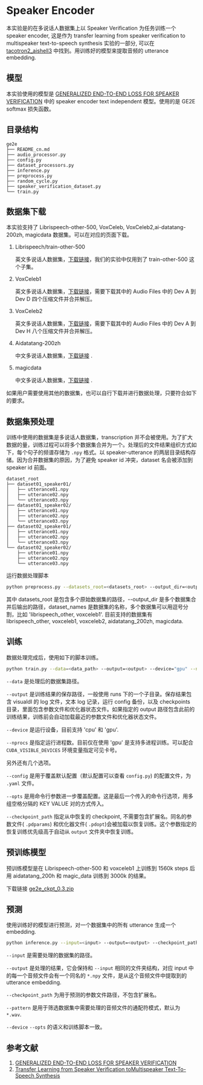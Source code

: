 # Speaker Encoder

本实验是的在多说话人数据集上以 Speaker Verification 为任务训练一个 speaker encoder, 这是作为 transfer learning from speaker verification to multispeaker text-to-speech synthesis 实验的一部分, 可以在 [tacotron2_aishell3](../tacotron2_aishell3) 中找到。用训练好的模型来提取音频的 utterance embedding.

## 模型

本实验使用的模型是 [GENERALIZED END-TO-END LOSS FOR SPEAKER VERIFICATION](https://arxiv.org/pdf/1710.10467.pdf) 中的 speaker encoder text independent 模型。使用的是 GE2E softmax 损失函数。	

## 目录结构

```text
ge2e
├── README_cn.md
├── audio_processor.py
├── config.py
├── dataset_processors.py
├── inference.py
├── preprocess.py
├── random_cycle.py
├── speaker_verification_dataset.py
└── train.py
```

## 数据集下载

本实验支持了 Librispeech-other-500, VoxCeleb, VoxCeleb2,ai-datatang-200zh, magicdata 数据集。可以在对应的页面下载。

1. Librispeech/train-other-500

   英文多说话人数据集，[下载链接](https://www.openslr.org/resources/12/train-other-500.tar.gz)，我们的实验中仅用到了 train-other-500 这个子集。

1. VoxCeleb1

   英文多说话人数据集，[下载链接](https://www.robots.ox.ac.uk/~vgg/data/voxceleb/vox1.html)，需要下载其中的 Audio Files 中的 Dev A 到 Dev D 四个压缩文件并合并解压。

2. VoxCeleb2

   英文多说话人数据集，[下载链接](https://www.robots.ox.ac.uk/~vgg/data/voxceleb/vox2.html)，需要下载其中的 Audio Files 中的 Dev A 到 Dev H 八个压缩文件并合并解压。

3. Aidatatang-200zh

   中文多说话人数据集，[下载链接](https://www.openslr.org/62/) .

4. magicdata

   中文多说话人数据集，[下载链接](https://www.openslr.org/68/) .

如果用户需要使用其他的数据集，也可以自行下载并进行数据处理，只要符合如下的要求。

## 数据集预处理

训练中使用的数据集是多说话人数据集，transcription 并不会被使用。为了扩大数据的量，训练过程可以将多个数据集合并为一个。处理后的文件结果组织方式如下，每个句子的频谱存储为 `.npy` 格式。以 speaker-utterance 的两层目录结构存储。因为合并数据集的原因，为了避免 speaker id 冲突，dataset 名会被添加到 speaker id 前面。

```text
dataset_root
├── dataset01_speaker01/
│   ├── utterance01.npy
│   ├── utterance02.npy
│   └── utterance03.npy
├── dataset01_speaker02/
│   ├── utterance01.npy
│   ├── utterance02.npy
│   └── utterance03.npy
├── dataset02_speaker01/
│   ├── utterance01.npy
│   ├── utterance02.npy
│   └── utterance03.npy
└── dataset02_speaker02/
    ├── utterance01.npy
    ├── utterance02.npy
    └── utterance03.npy
```

运行数据处理脚本

```bash
python preprocess.py --datasets_root=<datasets_root> --output_dir=<output_dir> --dataset_names=<dataset_names>
```

其中 datasets_root 是包含多个原始数据集的路径，--output_dir 是多个数据集合并后输出的路径，dataset_names 是数据集的名称，多个数据集可以用逗号分割，比如 'librispeech_other, voxceleb1'. 目前支持的数据集有 librispeech_other, voxceleb1, voxceleb2, aidatatang_200zh, magicdata.

## 训练

数据处理完成后，使用如下的脚本训练。

```bash
python train.py --data=<data_path> --output=<output> --device="gpu" --nprocs=1
```

`--data` 是处理后的数据集路径。

`--output` 是训练结果的保存路径，一般使用 runs 下的一个子目录。保存结果包含 visualdl 的 log 文件，文本 log 记录，运行 config 备份，以及 checkpoints 目录，里面包含参数文件和优化器状态文件。如果指定的 output 路径包含此前的训练结果，训练前会自动加载最近的参数文件和优化器状态文件。

`--device` 是运行设备，目前支持 'cpu' 和 'gpu'.

`--nprocs` 是指定运行进程数。目前仅在使用 'gpu' 是支持多进程训练。可以配合 `CUDA_VISIBLE_DEVICES` 环境变量指定可见卡号。

另外还有几个选项。

`--config` 是用于覆盖默认配置（默认配置可以查看 `config.py`) 的配置文件，为 `.yaml` 文件。

`--opts` 是用命令行参数进一步覆盖配置。这是最后一个传入的命令行选项，用多组空格分隔的 KEY VALUE 对的方式传入。

`--checkpoint_path` 指定从中恢复的 checkpoint, 不需要包含扩展名。同名的参数文件( `.pdparams`) 和优化器文件( `.pdopt`)会被加载以恢复训练。这个参数指定的恢复训练优先级高于自动从 `output` 文件夹中恢复训练。

## 预训练模型

预训练模型是在 Librispeech-other-500 和 voxceleb1 上训练到 1560k steps 后用 aidatatang_200h 和 magic_data 训练到 3000k 的结果。

下载链接 [ge2e_ckpt_0.3.zip](https://paddlespeech.bj.bcebos.com/Parakeet/ge2e_ckpt_0.3.zip)

## 预测

使用训练好的模型进行预测，对一个数据集中的所有 utterance 生成一个 embedding.

```bash
python inference.py --input=<input> --output=<output> --checkpoint_path=<checkpoint_path> --device="gpu"
```

`--input` 是需要处理的数据集的路径。

`--output` 是处理的结果，它会保持和 `--input` 相同的文件夹结构，对应 input 中的每一个音频文件会有一个同名的 `*.npy` 文件，是从这个音频文件中提取到的 utterance embedding.

`--checkpoint_path` 为用于预测的参数文件路径，不包含扩展名。

`--pattern` 是用于筛选数据集中需要处理的音频文件的通配符模式，默认为 `*.wav`.

`--device` `--opts` 的语义和训练脚本一致。

## 参考文献

1. [GENERALIZED END-TO-END LOSS FOR SPEAKER VERIFICATION](https://arxiv.org/pdf/1710.10467.pdf)
2. [Transfer Learning from Speaker Verification toMultispeaker Text-To-Speech Synthesis](https://arxiv.org/pdf/1806.04558.pdf)



